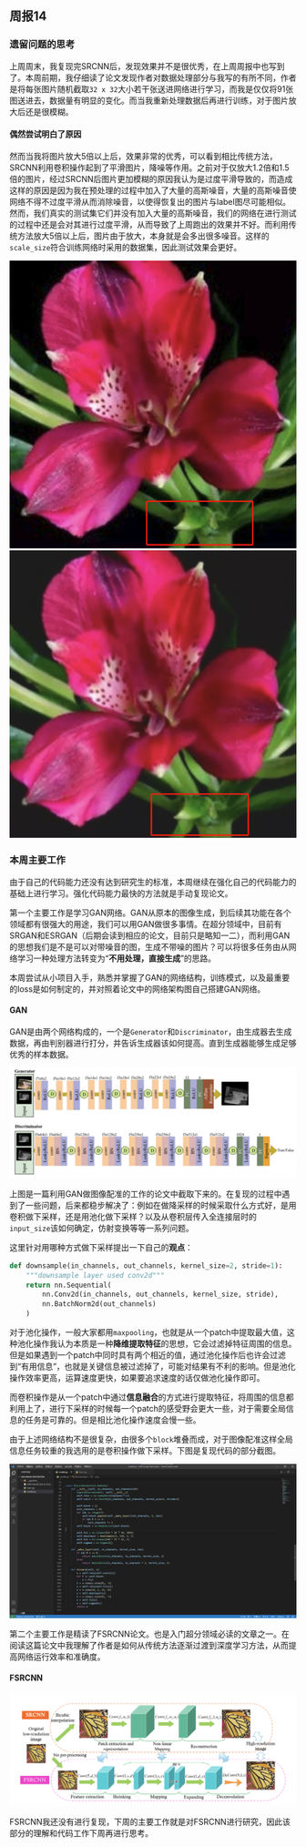 ## 周报14 

### 遗留问题的思考

上周周末，我复现完SRCNN后，发现效果并不是很优秀，在上周周报中也写到了。本周前期，我仔细读了论文发现作者对数据处理部分与我写的有所不同，作者是将每张图片随机截取`32 x 32`大小若干张送进网络进行学习，而我是仅仅将91张图送进去，数据量有明显的变化。而当我重新处理数据后再进行训练，对于图片放大后还是很模糊。

#### 偶然尝试明白了原因

然而当我将图片放大5倍以上后，效果非常的优秀，可以看到相比传统方法，SRCNN利用卷积操作起到了平滑图片，降噪等作用。之前对于仅放大1.2倍和1.5倍的图片，经过SRCNN后图片更加模糊的原因我认为是过度平滑导致的，而造成这样的原因是因为我在预处理的过程中加入了大量的高斯噪音，大量的高斯噪音使网络不得不过度平滑从而消除噪音，以使得恢复出的图片与label图尽可能相似。然而，我们真实的测试集它们并没有加入大量的高斯噪音，我们的网络在进行测试的过程中还是会对其进行过度平滑，从而导致了上周跑出的效果并不好。而利用传统方法放大5倍以上后，图片由于放大，本身就是会多出很多噪音。这样的`scale_size`符合训练网络时采用的数据集，因此测试效果会更好。

![6db49bb10778113d72ef9da17db768b.png](image/6db49bb10778113d72ef9da17db768b-20211107145336-oyiix8y.png)![7e002159e4bc6535fc695fbc6906b1d.png](image/7e002159e4bc6535fc695fbc6906b1d-20211107145351-k8sm2eq.png)

### 本周主要工作

由于自己的代码能力还没有达到研究生的标准，本周继续在强化自己的代码能力的基础上进行学习。强化代码能力最快的方法就是手动复现论文。

第一个主要工作是学习GAN网络。GAN从原本的图像生成，到后续其功能在各个领域都有很强大的用途，我们可以用GAN做很多事情。在超分领域中，目前有SRGAN和ESRGAN（后期会读到相应的论文，目前只是略知一二），而利用GAN的思想我们是不是可以对带噪音的图，生成不带噪的图片？可以将很多任务由从网络学习一种处理方法转变为“**不用处理，直接生成**”的思路。

本周尝试从小项目入手，熟悉并掌握了GAN的网络结构，训练模式，以及最重要的loss是如何制定的，并对照着论文中的网络架构图自己搭建GAN网络。

#### GAN

GAN是由两个网络构成的，一个是`Generator`和`Discriminator`，由生成器去生成数据，再由判别器进行打分，并告诉生成器该如何提高。直到生成器能够生成足够优秀的样本数据。

![image.png](image/image-20211107130008-bt94g4p.png)

上图是一篇利用GAN做图像配准的工作的论文中截取下来的。在复现的过程中遇到了一些问题，后来都稳步解决了：例如在做降采样的时候采取什么方式好，是用卷积做下采样，还是用池化做下采样？以及从卷积层传入全连接层时的`input_size`该如何确定，仿射变换等等一系列问题。

这里针对用哪种方式做下采样提出一下自己的**观点**：

```python
def downsample(in_channels, out_channels, kernel_size=2, stride=1):
    """downsample layer used conv2d"""
    return nn.Sequential(
        nn.Conv2d(in_channels, out_channels, kernel_size, stride),
        nn.BatchNorm2d(out_channels)
    )
```

对于池化操作，一般大家都用`maxpooling`，也就是从一个patch中提取最大值，这种池化操作我认为本质是一种**降维提取特征**的思想，它会过滤掉特征周围的信息。但是如果遇到一个patch中同时具有两个相近的值，通过池化操作后也许会过滤到“有用信息”，也就是关键信息被过滤掉了，可能对结果有不利的影响。但是池化操作效率更高，运算速度更快，如果要追求速度的话仅做池化操作即可。

而卷积操作是从一个patch中通过**信息融合**的方式进行提取特征，将周围的信息都利用上了，进行下采样的时候每一个patch的感受野会更大一些，对于需要全局信息的任务是可靠的。但是相比池化操作速度会慢一些。

由于上述网络结构不是很复杂，由很多个`block`堆叠而成，对于图像配准这样全局信息任务较重的我选用的是卷积操作做下采样。下图是复现代码的部分截图。

![image.png](image/image-20211107142609-qmyn9i4.png)

第二个主要工作是精读了FSRCNN论文。也是入门超分领域必读的文章之一。在阅读这篇论文中我理解了作者是如何从传统方法逐渐过渡到深度学习方法，从而提高网络运行效率和准确度。

#### FSRCNN

![image.png](image/image-20211107151332-69xnnu5.png)

FSRCNN我还没有进行复现，下周的主要工作就是对FSRCNN进行研究，因此该部分的理解和代码工作下周再进行思考。
